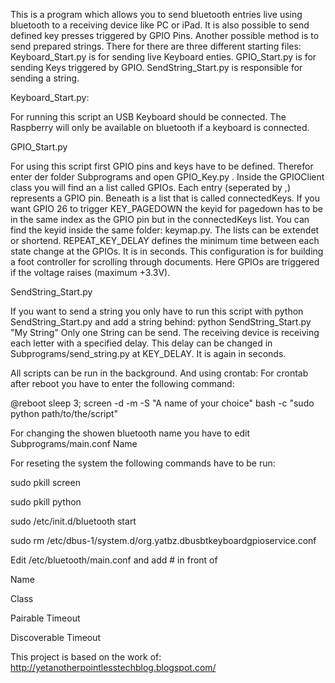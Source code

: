 This is a program which allows you to send bluetooth entries live using bluetooth to a receiving device like PC or iPad.
It is also possible to send defined key presses triggered by GPIO Pins. Another possible method is to send prepared strings.
There for there are three different starting files:
Keyboard_Start.py is for sending live Keyboard enties.
GPIO_Start.py is for sending Keys triggered by GPIO.
SendString_Start.py is responsible for sending a string.

Keyboard_Start.py:

For running this script an USB Keyboard should be connected. 
The Raspberry will only be available on bluetooth if a keyboard is connected.

GPIO_Start.py

For using this script first GPIO pins and keys have to be defined.
Therefor enter der folder Subprograms and open GPIO_Key.py .
Inside the GPIOClient class you will find an a list called GPIOs.
Each entry (seperated by ,) represents a GPIO pin.
Beneath is a list that is called connectedKeys.
If you want GPIO 26 to trigger KEY_PAGEDOWN the keyid for pagedown has to be in 
the same index as the GPIO pin but in the connectedKeys list.
You can find the keyid inside the same folder: keymap.py.
The lists can be extendet or shortend.
REPEAT_KEY_DELAY defines the minimum time between each state change at the GPIOs. It is in seconds.
This configuration is for building a foot controller for scrolling through documents.
Here GPIOs are triggered if the voltage raises (maximum +3.3V).

SendString_Start.py

If you want to send a string you only have to run this script with
python SendString_Start.py
and add a string behind:
python SendString_Start.py "My String"
Only one String can be send. 
The receiving device is receiving each letter with a specified delay. This delay can be changed in Subprograms/send_string.py at KEY_DELAY. It is again in seconds.

All scripts can be run in the background. And using crontab:
For crontab after reboot you have to enter the following command:

@reboot sleep 3; screen -d -m -S "A name of your choice" bash -c "sudo python path/to/the/script"

For changing the showen bluetooth name you have to edit Subprograms/main.conf Name


For reseting the system the following commands have to be run:

sudo pkill screen

sudo pkill python

sudo /etc/init.d/bluetooth start

sudo rm /etc/dbus-1/system.d/org.yatbz.dbusbtkeyboardgpioservice.conf

Edit /etc/bluetooth/main.conf and add # in front of 

Name

Class

Pairable Timeout

Discoverable Timeout



This project is based on the work of:
http://yetanotherpointlesstechblog.blogspot.com/
